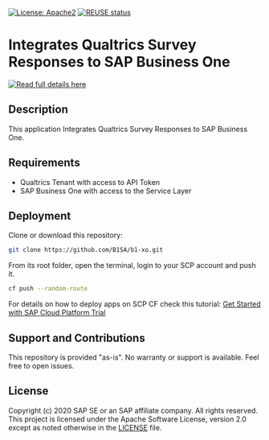 [![License: Apache2](https://img.shields.io/badge/License-Apache2-green.svg)](https://opensource.org/licenses/Apache-2.0)
[![REUSE status](https://api.reuse.software/badge/github.com/B1SA/b1-xo)](https://api.reuse.software/info/github.com/B1SA/b1-xo)

# Integrates Qualtrics Survey Responses to SAP Business One
[![Read full details here](https://blogs.sap.com/wp-content/uploads/2020/03/three_pieces.jpg)](https://blogs.sap.com/2020/03/19/customer-experience-live-in-rio/)

## Description  
This application Integrates Qualtrics Survey Responses to SAP Business One.

## Requirements
* Qualtrics Tenant with access to API Token
* SAP Business One with access to the Service Layer

## Deployment
Clone or download this repository:
```bash
git clone https://github.com/B1SA/b1-xo.git
```
From its root folder, open the terminal, login to your SCP account and push it.
```bash
cf push --random-route
```
For details on how to deploy apps on SCP CF check this tutorial: [Get Started with SAP Cloud Platform Trial](https://developers.sap.com/tutorials/cp-trial-quick-onboarding.html)

## Support and Contributions
This repository is provided "as-is". No warranty or support is available. Feel free to open issues.

## License
Copyright (c) 2020 SAP SE or an SAP affiliate company. All rights reserved. This project is licensed under the Apache Software License, version 2.0 except as noted otherwise in the [LICENSE](LICENSES/Apache-2.0.txt) file.

